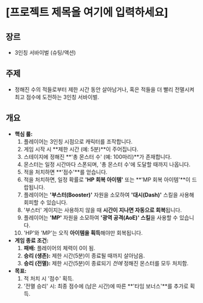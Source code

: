 # [프로젝트 제목을 여기에 입력하세요]

## 장르
* 3인칭 서바이벌 (슈팅/액션)

## 주제
* 정해진 수의 적들로부터 제한 시간 동안 살아남거나, 혹은 적들을 더 빨리 전멸시켜 최고 점수에 도전하는 3인칭 서바이벌.

## 개요
* **핵심 룰:**
    1.  플레이어는 3인칭 시점으로 캐릭터를 조작합니다.
    2.  게임 시작 시 **제한 시간 (예: 5분)**이 주어집니다.
    3.  스테이지에 정해진 **'총 몬스터 수' (예: 100마리)**가 존재합니다.
    4.  몬스터는 일정 시간마다 스폰되며, '총 몬스터 수'에 도달할 때까지 나옵니다.
    5.  적을 처치하면 **'점수'**를 얻습니다.
    6.  적을 처치하면, 일정 확률로 **'HP 회복 아이템'** 또는 **'MP 회복 아이템'**이 드랍됩니다.
    7.  플레이어는 **'부스터(Booster)'** 자원을 소모하여 **'대시(Dash)'** 스킬을 사용해 회피할 수 있습니다.
    8.  '부스터' 게이지는 사용하지 않을 때 **시간이 지나면 자동으로 회복**됩니다.
    9.  플레이어는 **'MP'** 자원을 소모하여 **'광역 공격(AoE)' 스킬**을 사용할 수 있습니다.
    10. 'HP'와 'MP'는 오직 **아이템을 획득**해야만 회복됩니다.
* **게임 종료 조건:**
    1.  **패배:** 플레이어의 체력이 0이 됨.
    2.  **승리 (생존):** 제한 시간(5분)이 종료될 때까지 살아남음.
    3.  **승리 (전멸):** 제한 시간(5분)이 종료되기 *전에* 정해진 몬스터를 모두 처치함.
* **목표:**
    1.  적 처치 시 '점수' 획득.
    2.  '전멸 승리' 시: 최종 점수에 (남은 시간)에 따른 **'타임 보너스'**를 추가로 획득.
